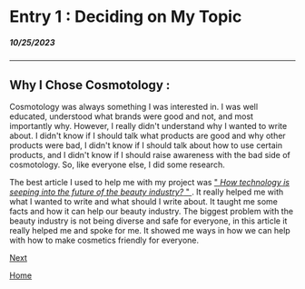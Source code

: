 # Entry 1 : Deciding on My Topic 
##### 10/25/2023
---
## Why I Chose Cosmotology :
   Cosmotology was always something I was interested in.  I was well educated, understood what brands were good and not, and most importantly why.  However, I really didn't understand why I wanted to write about.  I didn't know if I should talk what products are good and why other products were bad, I didn't know if I should talk about how to use certain products, and I didn't know if I should raise awareness with the bad side of cosmotology.  So, like everyone else, I did some research.  

   The best article I used to help me with my project was [" *How technology is seeping into the future of the beauty industry?* " ](https://timesofindia.indiatimes.com/blogs/voices/how-technology-is-seeping-into-the-future-of-the-beauty-industry/).  It really helped me with what I wanted to write and what should I write about.  It taught me some facts and how it can help our beauty industry.  The biggest problem with the beauty industry is not being diverse and safe for everyone, in this article it really helped me and spoke for me.  It showed me ways in how we can help with how to make cosmetics friendly for everyone.

[Next](entry02.md)

[Home](../README.md)

